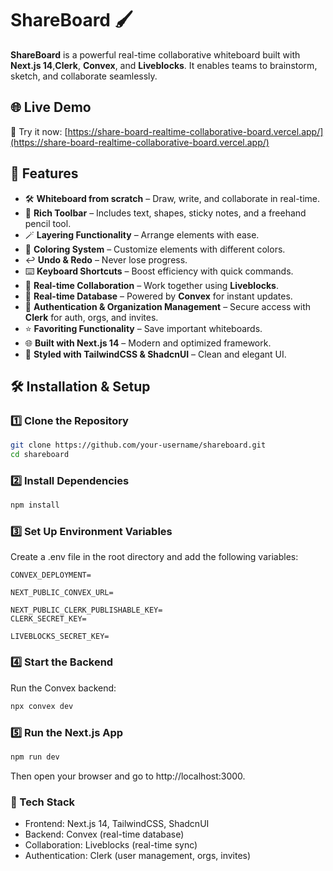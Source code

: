 # ShareBoard 🖌️

**ShareBoard** is a powerful real-time collaborative whiteboard built with **Next.js 14**,**Clerk**, **Convex**, and **Liveblocks**. It enables teams to brainstorm, sketch, and collaborate seamlessly.

## 🌐 Live Demo

🚀 Try it now: [https://share-board-realtime-collaborative-board.vercel.app/](https://share-board-realtime-collaborative-board.vercel.app/)

## 🚀 Features

- 🛠️ **Whiteboard from scratch** – Draw, write, and collaborate in real-time.
- 🧰 **Rich Toolbar** – Includes text, shapes, sticky notes, and a freehand pencil tool.
- 🪄 **Layering Functionality** – Arrange elements with ease.
- 🎨 **Coloring System** – Customize elements with different colors.
- ↩️ **Undo & Redo** – Never lose progress.
- ⌨️ **Keyboard Shortcuts** – Boost efficiency with quick commands.
- 🤝 **Real-time Collaboration** – Work together using **Liveblocks**.
- 💾 **Real-time Database** – Powered by **Convex** for instant updates.
- 🔐 **Authentication & Organization Management** – Secure access with **Clerk** for auth, orgs, and invites.
- ⭐ **Favoriting Functionality** – Save important whiteboards.
- 🌐 **Built with Next.js 14** – Modern and optimized framework.
- 💅 **Styled with TailwindCSS & ShadcnUI** – Clean and elegant UI.

## 🛠️ Installation & Setup

### 1️⃣ Clone the Repository

```sh
git clone https://github.com/your-username/shareboard.git
cd shareboard
```

### 2️⃣ Install Dependencies
```sh
npm install
```

### 3️⃣ Set Up Environment Variables
Create a .env file in the root directory and add the following variables:
```plaintext
CONVEX_DEPLOYMENT=

NEXT_PUBLIC_CONVEX_URL=

NEXT_PUBLIC_CLERK_PUBLISHABLE_KEY=
CLERK_SECRET_KEY=

LIVEBLOCKS_SECRET_KEY=
```

### 4️⃣ Start the Backend
Run the Convex backend:
```sh
npx convex dev
```

### 5️⃣ Run the Next.js App
```sh
npm run dev
```
Then open your browser and go to http://localhost:3000.

### 📌 Tech Stack
- Frontend: Next.js 14, TailwindCSS, ShadcnUI
- Backend: Convex (real-time database)
- Collaboration: Liveblocks (real-time sync)
- Authentication: Clerk (user management, orgs, invites)
